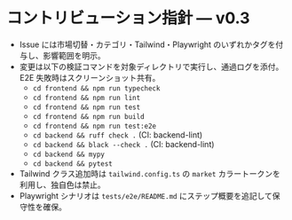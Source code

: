 # コントリビューション指針 — v0.3

- Issue には市場切替・カテゴリ・Tailwind・Playwright のいずれかタグを付与し、影響範囲を明示。
- 変更は以下の検証コマンドを対象ディレクトリで実行し、通過ログを添付。E2E 失敗時はスクリーンショット共有。
  - `cd frontend && npm run typecheck`
  - `cd frontend && npm run lint`
  - `cd frontend && npm run test`
  - `cd frontend && npm run build`
  - `cd frontend && npm run test:e2e`
  - `cd backend && ruff check .` (CI: backend-lint)
  - `cd backend && black --check .` (CI: backend-lint)
  - `cd backend && mypy`
  - `cd backend && pytest`
- Tailwind クラス追加時は `tailwind.config.ts` の `market` カラートークンを利用し、独自色は禁止。
- Playwright シナリオは `tests/e2e/README.md` にステップ概要を追記して保守性を確保。
